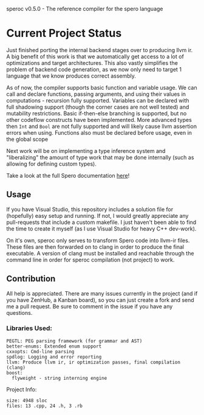 speroc v0.5.0 - The reference compiler for the spero language

# Current Project Status

Just finished porting the internal backend stages over to producing llvm ir. A big benefit of this work is that we automatically get access to a lot of optimizations and target architectures. This also
vastly simplifies the problem of backend code generation, as we now only need to target 1 language that we know produces correct assembly.

As of now, the compiler supports basic function and variable usage. We can call and declare functions, passing arguments, and using their values in computations - recursion fully supported. Variables can
be declared with full shadowing support (though the corner cases are not well tested) and mutability restrictions. Basic if-then-else branching is supported, but no other codeflow constructs have been implemented.
More advanced types then `Int` and `Bool` are not fully supported and will likely cause llvm assertion errors when using. Functions also must be declared before usage, even in the global scope

Next work will be on implementing a type inference system and "liberalizing" the amount of type work that may be done internally (such as allowing for defining custom types).

Take a look at the full Spero documentation [here](https://github.com/hGriff0n/Spero)!

## Usage

If you have Visual Studio, this repository includes a solution file for (hopefully) easy setup and running. If not, I would greatly appreciate any pull-requests that include a custom makefile.
I just haven't been able to find the time to create it myself (as I use Visual Studio for heavy C++ dev-work).

On it's own, speroc only serves to transform Spero code into llvm-ir files. These files are then forwarded on to clang in order to produce the final executable. A version of clang must be
installed and reachable through the command line in order for speroc compilation (not project) to work.

## Contribution

All help is appreciated. There are many issues currently in the project (and if you have ZenHub, a Kanban board), so you can just create a fork and send me a pull request.
Be sure to comment in the issue if you have any questions.

### Libraries Used:

    PEGTL: PEG parsing framework (for grammar and AST)
    better-enums: Extended enum support
    cxxopts: Cmd-line parsing
	spdlog: Logging and error reporting
    llvm: Produce llvm ir, ir optimization passes, final compilation (clang)
    boost:
      flyweight - string interning engine

Project Info:

    size: 4948 sloc
    files: 13 .cpp, 24 .h, 3 .rb

